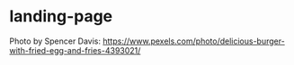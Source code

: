 # landing-page

Photo by Spencer Davis: https://www.pexels.com/photo/delicious-burger-with-fried-egg-and-fries-4393021/
